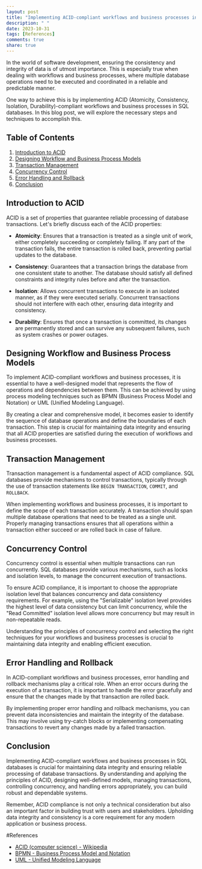 ```yaml
---
layout: post
title: "Implementing ACID-compliant workflows and business processes in SQL databases"
description: " "
date: 2023-10-31
tags: [References]
comments: true
share: true
---
```


In the world of software development, ensuring the consistency and integrity of data is of utmost importance. This is especially true when dealing with workflows and business processes, where multiple database operations need to be executed and coordinated in a reliable and predictable manner.

One way to achieve this is by implementing ACID (Atomicity, Consistency, Isolation, Durability)-compliant workflows and business processes in SQL databases. In this blog post, we will explore the necessary steps and techniques to accomplish this.

## Table of Contents
1. [Introduction to ACID](#introduction-to-acid)
2. [Designing Workflow and Business Process Models](#designing-workflow-and-business-process-models)
3. [Transaction Management](#transaction-management)
4. [Concurrency Control](#concurrency-control)
5. [Error Handling and Rollback](#error-handling-and-rollback)
6. [Conclusion](#conclusion)

## Introduction to ACID

ACID is a set of properties that guarantee reliable processing of database transactions. Let's briefly discuss each of the ACID properties:

- **Atomicity**: Ensures that a transaction is treated as a single unit of work, either completely succeeding or completely failing. If any part of the transaction fails, the entire transaction is rolled back, preventing partial updates to the database.

- **Consistency**: Guarantees that a transaction brings the database from one consistent state to another. The database should satisfy all defined constraints and integrity rules before and after the transaction.

- **Isolation**: Allows concurrent transactions to execute in an isolated manner, as if they were executed serially. Concurrent transactions should not interfere with each other, ensuring data integrity and consistency.

- **Durability**: Ensures that once a transaction is committed, its changes are permanently stored and can survive any subsequent failures, such as system crashes or power outages.

## Designing Workflow and Business Process Models

To implement ACID-compliant workflows and business processes, it is essential to have a well-designed model that represents the flow of operations and dependencies between them. This can be achieved by using process modeling techniques such as BPMN (Business Process Model and Notation) or UML (Unified Modeling Language).

By creating a clear and comprehensive model, it becomes easier to identify the sequence of database operations and define the boundaries of each transaction. This step is crucial for maintaining data integrity and ensuring that all ACID properties are satisfied during the execution of workflows and business processes.

## Transaction Management

Transaction management is a fundamental aspect of ACID compliance. SQL databases provide mechanisms to control transactions, typically through the use of transaction statements like `BEGIN TRANSACTION`, `COMMIT`, and `ROLLBACK`.

When implementing workflows and business processes, it is important to define the scope of each transaction accurately. A transaction should span multiple database operations that need to be treated as a single unit. Properly managing transactions ensures that all operations within a transaction either succeed or are rolled back in case of failure.

## Concurrency Control

Concurrency control is essential when multiple transactions can run concurrently. SQL databases provide various mechanisms, such as locks and isolation levels, to manage the concurrent execution of transactions.

To ensure ACID compliance, it is important to choose the appropriate isolation level that balances concurrency and data consistency requirements. For example, using the "Serializable" isolation level provides the highest level of data consistency but can limit concurrency, while the "Read Committed" isolation level allows more concurrency but may result in non-repeatable reads.

Understanding the principles of concurrency control and selecting the right techniques for your workflows and business processes is crucial to maintaining data integrity and enabling efficient execution.

## Error Handling and Rollback

In ACID-compliant workflows and business processes, error handling and rollback mechanisms play a critical role. When an error occurs during the execution of a transaction, it is important to handle the error gracefully and ensure that the changes made by that transaction are rolled back.

By implementing proper error handling and rollback mechanisms, you can prevent data inconsistencies and maintain the integrity of the database. This may involve using try-catch blocks or implementing compensating transactions to revert any changes made by a failed transaction.

## Conclusion

Implementing ACID-compliant workflows and business processes in SQL databases is crucial for maintaining data integrity and ensuring reliable processing of database transactions. By understanding and applying the principles of ACID, designing well-defined models, managing transactions, controlling concurrency, and handling errors appropriately, you can build robust and dependable systems.

Remember, ACID compliance is not only a technical consideration but also an important factor in building trust with users and stakeholders. Upholding data integrity and consistency is a core requirement for any modern application or business process.

#References

- [ACID (computer science) - Wikipedia](https://en.wikipedia.org/wiki/ACID_(computer_science))
- [BPMN - Business Process Model and Notation](https://www.bpmn.org/)
- [UML - Unified Modeling Language](https://www.uml.org/)